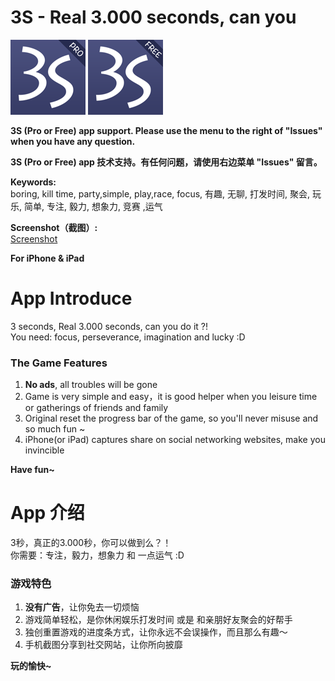 # 3S - Real 3.000 seconds, can you

![image](img/Icon-120.png)
![image](img/Icon-120-free.png)

**3S (Pro or Free) app support. Please use the menu to the right of "Issues" when you have any question.** 

**3S (Pro or Free) app 技术支持。有任何问题，请使用右边菜单 "Issues" 留言。** 

**Keywords:**  
boring, kill time, party,simple, play,race, focus, 有趣, 无聊, 打发时间, 聚会, 玩乐, 简单, 专注, 毅力, 想象力, 竞赛 ,运气

**Screenshot（截图）:**   
[Screenshot](./Screenshot.md)

**For iPhone & iPad**


# App Introduce

3 seconds, Real 3.000 seconds, can you do it ?!    
You need: focus, perseverance, imagination and lucky :D 

### The Game Features
1. **No ads**, all troubles will be gone
2. Game is very simple and easy，it is good helper when you leisure time or gatherings of friends and family  
3. Original reset the progress bar of the game, so you'll never misuse and so much fun ~
4. iPhone(or iPad) captures share on social networking websites, make you invincible

**Have fun~**


# App 介绍


3秒，真正的3.000秒，你可以做到么？！  
你需要：专注，毅力，想象力 和 一点运气  :D

### 游戏特色
1. **没有广告**，让你免去一切烦恼
2. 游戏简单轻松，是你休闲娱乐打发时间 或是 和亲朋好友聚会的好帮手
3. 独创重置游戏的进度条方式，让你永远不会误操作，而且那么有趣～
4. 手机截图分享到社交网站，让你所向披靡

**玩的愉快~**
